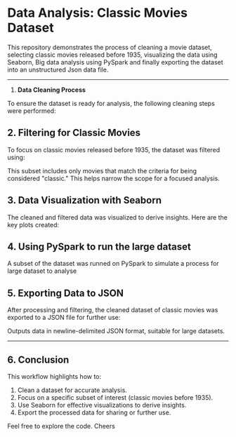 # Data Analysis: Classic Movies Dataset

This repository demonstrates the process of cleaning a movie dataset, selecting classic movies released before 1935, visualizing the data using Seaborn, Big data analysis using PySpark and finally exporting the dataset into an unstructured Json data file.

---
1. **Data Cleaning Process**

To ensure the dataset is ready for analysis, the following cleaning steps were performed:

## **2. Filtering for Classic Movies**

To focus on classic movies released before 1935, the dataset was filtered using:

This subset includes only movies that match the criteria for being considered "classic." This helps narrow the scope for a focused analysis.


## **3. Data Visualization with Seaborn**

The cleaned and filtered data was visualized to derive insights. Here are the key plots created:

## **4. Using PySpark to run the large dataset**
A subset of the dataset was runned on PySpark to simulate a process for large dataset to analyse


## **5. Exporting Data to JSON**

After processing and filtering, the cleaned dataset of classic movies was exported to a JSON file for further use:

Outputs data in newline-delimited JSON format, suitable for large datasets.

---

## **6. Conclusion**

This workflow highlights how to:
1. Clean a dataset for accurate analysis.
2. Focus on a specific subset of interest (classic movies before 1935).
3. Use Seaborn for effective visualizations to derive insights.
4. Export the processed data for sharing or further use.

Feel free to explore the code. Cheers
